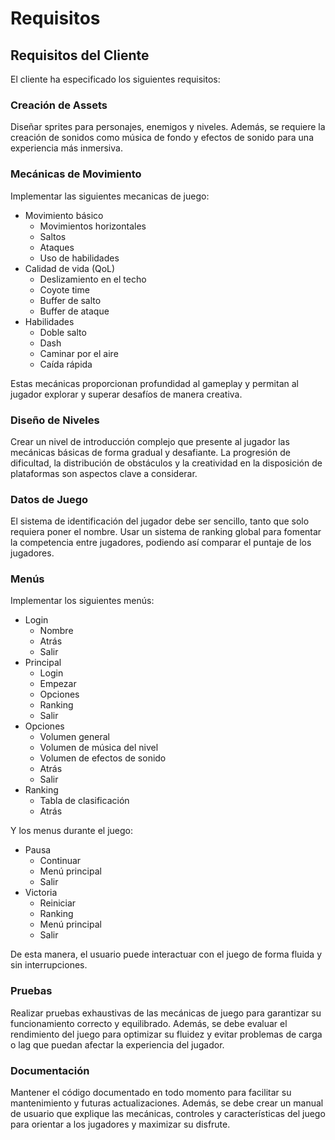# Requisitos

## Requisitos del Cliente
El cliente ha especificado los siguientes requisitos:

### Creación de Assets
Diseñar sprites para personajes, enemigos y niveles. Además, se requiere la creación de sonidos como música de fondo y efectos de sonido para una experiencia más inmersiva.

### Mecánicas de Movimiento
Implementar las siguientes mecanicas de juego:
- Movimiento básico
    - Movimientos horizontales
    - Saltos
    - Ataques
    - Uso de habilidades
- Calidad de vida (QoL)
    - Deslizamiento en el techo
    - Coyote time
    - Buffer de salto
    - Buffer de ataque
- Habilidades
    - Doble salto
    - Dash
    - Caminar por el aire
    - Caída rápida

Estas mecánicas proporcionan profundidad al gameplay y permitan al jugador explorar y superar desafíos de manera creativa.

### Diseño de Niveles
Crear un nivel de introducción complejo que presente al jugador las mecánicas básicas de forma gradual y desafiante. La progresión de dificultad, la distribución de obstáculos y la creatividad en la disposición de plataformas son aspectos clave a considerar.

### Datos de Juego
El sistema de identificación del jugador debe ser sencillo, tanto que solo requiera poner el nombre. Usar un sistema de ranking global para fomentar la competencia entre jugadores, podiendo así comparar el puntaje de los jugadores.

### Menús
Implementar los siguientes menús:
- Login
    - Nombre
    - Atrás
    - Salir
- Principal
    - Login
    - Empezar
    - Opciones
    - Ranking
    - Salir
- Opciones
    - Volumen general
    - Volumen de música del nivel
    - Volumen de efectos de sonido
    - Atrás
    - Salir
- Ranking
    - Tabla de clasificación
    - Atrás

Y los menus durante el juego:
- Pausa
    - Continuar
    - Menú principal
    - Salir
- Victoria
    - Reiniciar
    - Ranking
    - Menú principal
    - Salir

De esta manera, el usuario puede interactuar con el juego de forma fluida y sin interrupciones.

### Pruebas
Realizar pruebas exhaustivas de las mecánicas de juego para garantizar su funcionamiento correcto y equilibrado. Además, se debe evaluar el rendimiento del juego para optimizar su fluidez y evitar problemas de carga o lag que puedan afectar la experiencia del jugador.

### Documentación
Mantener el código documentado en todo momento para facilitar su mantenimiento y futuras actualizaciones. Además, se debe crear un manual de usuario que explique las mecánicas, controles y características del juego para orientar a los jugadores y maximizar su disfrute.
